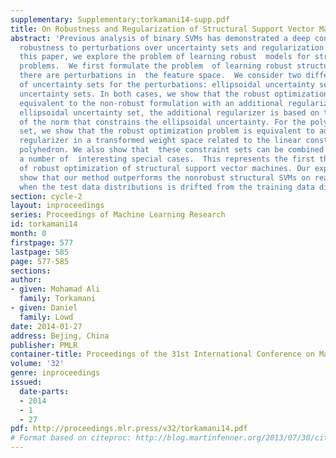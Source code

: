 ```yaml
---
supplementary: Supplementary:torkamani14-supp.pdf
title: On Robustness and Regularization of Structural Support Vector Machines
abstract: 'Previous analysis of binary SVMs has demonstrated a deep connection between
  robustness to perturbations over uncertainty sets and regularization of the  weights.  In
  this paper, we explore the problem of learning robust  models for structured prediction
  problems.  We first formulate the problem  of learning robust structural SVMs when
  there are perturbations in  the feature space.  We consider two different classes
  of uncertainty sets for the perturbations: ellipsoidal uncertainty sets and polyhedral
  uncertainty sets. In both cases, we show that the robust optimization problem is
  equivalent to the non-robust formulation with an additional regularizer. For the
  ellipsoidal uncertainty set, the additional regularizer is based on the dual norm
  of the norm that constrains the ellipsoidal uncertainty. For the polyhedral uncertainty
  set, we show that the robust optimization problem is equivalent to adding a linear
  regularizer in a transformed weight space related to the linear constraints of the
  polyhedron. We also show that  these constraint sets can be combined and demonstrate
  a number of  interesting special cases.  This represents the first theoretical  analysis
  of robust optimization of structural support vector machines. Our experimental results
  show that our method outperforms the nonrobust structural SVMs on real world data
  when the test data distributions is drifted from the training data distribution.'
section: cycle-2
layout: inproceedings
series: Proceedings of Machine Learning Research
id: torkamani14
month: 0
firstpage: 577
lastpage: 585
page: 577-585
sections: 
author:
- given: Mohamad Ali
  family: Torkamani
- given: Daniel
  family: Lowd
date: 2014-01-27
address: Bejing, China
publisher: PMLR
container-title: Proceedings of the 31st International Conference on Machine Learning
volume: '32'
genre: inproceedings
issued:
  date-parts:
  - 2014
  - 1
  - 27
pdf: http://proceedings.mlr.press/v32/torkamani14.pdf
# Format based on citeproc: http://blog.martinfenner.org/2013/07/30/citeproc-yaml-for-bibliographies/
---
```

